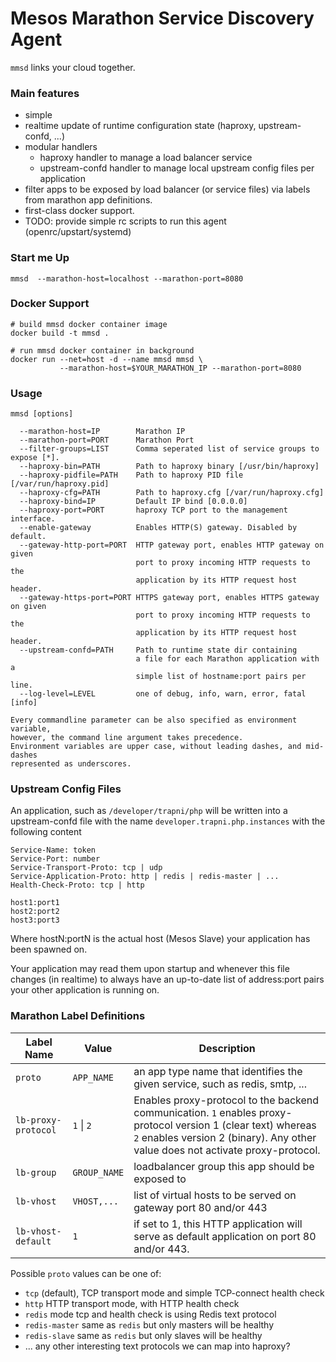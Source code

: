 # Mesos Marathon Service Discovery Agent

`mmsd` links your cloud together.

### Main features

- simple
- realtime update of runtime configuration state (haproxy, upstream-confd, ...)
- modular handlers
  - haproxy handler to manage a load balancer service
  - upstream-confd handler to manage local upstream config files per application
- filter apps to be exposed by load balancer (or service files) via labels
  from marathon app definitions.
- first-class docker support.
- TODO: provide simple rc scripts to run this agent (openrc/upstart/systemd)

### Start me Up

```!sh
mmsd  --marathon-host=localhost --marathon-port=8080
```

### Docker Support
```!sh
# build mmsd docker container image
docker build -t mmsd .

# run mmsd docker container in background
docker run --net=host -d --name mmsd mmsd \
           --marathon-host=$YOUR_MARATHON_IP --marathon-port=8080
```

### Usage

```
mmsd [options]

  --marathon-host=IP        Marathon IP
  --marathon-port=PORT      Marathon Port
  --filter-groups=LIST      Comma seperated list of service groups to expose [*].
  --haproxy-bin=PATH        Path to haproxy binary [/usr/bin/haproxy]
  --haproxy-pidfile=PATH    Path to haproxy PID file [/var/run/haproxy.pid]
  --haproxy-cfg=PATH        Path to haproxy.cfg [/var/run/haproxy.cfg]
  --haproxy-bind=IP         Default IP bind [0.0.0.0]
  --haproxy-port=PORT       haproxy TCP port to the management interface.
  --enable-gateway          Enables HTTP(S) gateway. Disabled by default.
  --gateway-http-port=PORT  HTTP gateway port, enables HTTP gateway on given
                            port to proxy incoming HTTP requests to the
                            application by its HTTP request host header.
  --gateway-https-port=PORT HTTPS gateway port, enables HTTPS gateway on given 
                            port to proxy incoming HTTP requests to the
                            application by its HTTP request host header.
  --upstream-confd=PATH     Path to runtime state dir containing
                            a file for each Marathon application with a
                            simple list of hostname:port pairs per line.
  --log-level=LEVEL         one of debug, info, warn, error, fatal [info]

Every commandline parameter can be also specified as environment variable,
however, the command line argument takes precedence.
Environment variables are upper case, without leading dashes, and mid-dashes
represented as underscores.
```

### Upstream Config Files

An application, such as `/developer/trapni/php` will be written
into a upstream-confd file with the name `developer.trapni.php.instances`
with the following content

```
Service-Name: token
Service-Port: number
Service-Transport-Proto: tcp | udp
Service-Application-Proto: http | redis | redis-master | ...
Health-Check-Proto: tcp | http

host1:port1
host2:port2
host3:port3
```

Where hostN:portN is the actual host (Mesos Slave) your application
has been spawned on.

Your application may read them upon startup and whenever this file changes
(in realtime) to always have an up-to-date list of address:port pairs
your other application is running on.

### Marathon Label Definitions

Label Name | Value  | Description
-----------|--------|-------------------------------------------------------
`proto`    | `APP_NAME` | an app type name that identifies the given service, such as redis, smtp, ...
`lb-proxy-protocol` | `1` \| `2` | Enables proxy-protocol to the backend communication. `1` enables proxy-protocol version 1 (clear text) whereas `2` enables version 2 (binary). Any other value does not activate proxy-protocol.
`lb-group` | `GROUP_NAME` | loadbalancer group this app should be exposed to
`lb-vhost` | `VHOST,...` | list of virtual hosts to be served on gateway port 80 and/or 443
`lb-vhost-default` | `1` | if set to 1, this HTTP application will serve as default application on port 80 and/or 443.

Possible `proto` values can be one of:

- `tcp` (default), TCP transport mode and simple TCP-connect health check
- `http` HTTP transport mode, with HTTP health check
- `redis` mode tcp and health check is using Redis text protocol
- `redis-master` same as `redis` but only masters will be healthy
- `redis-slave` same as `redis` but only slaves will be healthy
- ... any other interesting text protocols we can map into haproxy?

